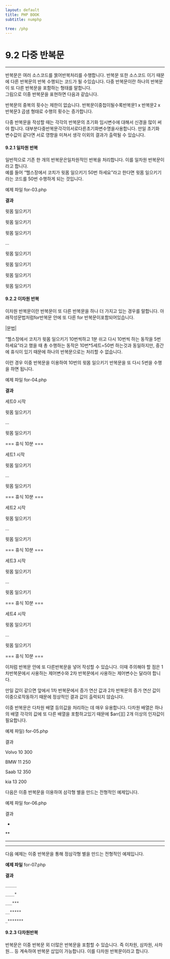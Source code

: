 ```yaml
---
layout: default
title: PHP BOOK
subtitle: numphp

tree: /php
---
```


# 9.2 다중 반복문
---
반복문은 여러 소스코드를 묽어반복처리를 수행합니다. 반복문 또한 소스코드 이기 때문에 다른 반복문의 반복 수행되는 코드가 될 수있습니다. 다중 반복문이란 하나의 반복문이 또 다른 반복문을 포함하는 형태를 말합니다.  
그림으로 이중 반복문을 표현하면 다음과 같습니다.

반복문의 중복의 횟수는 제한이 없습니다. 반복문이중첩이될수록반복문1 x 반복문2 x 반복문3 곱샘 형태로 수행의 횟수는 증가합니다.

다중 반복문을 작성할 때는 각각의 반복문의 초기화 임시변수에 대해서 신경을 많이 써야 합니다. 대부분다중반복문각각의서로다른초기화변수명을사용합니다. 만일 초기화 변수값이 같다면 서로 영향을 미쳐서 생각 이외의 결과가 출력될 수 있습니다.

 

#### 9.2.1 일차원 반복

일반적으로 기존 한 개의 반복문은일차원적인 반복을 처리합니다. 이를 일차원 반복문이라고 합니다.  
예를 들어 “헬스장에서 코치가 윗몸 일으키기 50번 하세요”라고 한다면 윗몸 일으키기라는 코드를 50번 수행하게 되는 것입니다.

예제 파일 for-03.php

**결과**

윗몸 일으키기

윗몸 일으키기

윗몸 일으키기

...

윗몸 일으키기

윗몸 일으키기

윗몸 일으키기

윗몸 일으키기


#### 9.2.2 이차원 반복

이차원 반복문이란 반복문이 또 다른 반복문을 하나 더 가지고 있는 경우를 말합니다. 아래작성문법처럼for반복문 안에 또 다른 for 반복문이포함되어있습니다.

|문법|

“헬스장에서 코치가 윗몸 일으키기 10번씩하고 1분 쉬고 다시 10번씩 하는 동작을 5번 하세요”라고 했을 때 총 수행하는 동작은 10번*5세트=50번 하는것과 동일하지만, 중간에 휴식이 있기 때문에 하나의 반복문으로는 처리할 수 없습니다.

 

이런 경우 이중 반복문을 이용하여 10번의 윗몸 일으키기 반복문을 또 다시 5번을 수행을 하면 됩니다.

 

예제 파일 for-04.php

 

**결과**

세트0 시작

윗몸 일으키기

...

윗몸 일으키기

=== 휴식 10분 ===

세트1 시작

윗몸 일으키기

...

윗몸 일으키기

=== 휴식 10분 ===

세트2 시작

윗몸 일으키기

...

윗몸 일으키기

=== 휴식 10분 ===

세트3 시작

윗몸 일으키기

...

윗몸 일으키기

=== 휴식 10분 ===

세트4 시작

윗몸 일으키기

...

윗몸 일으키기

=== 휴식 10분 === 

 

이처럼 반복문 안에 또 다른반복문을 넣어 작성할 수 있습니다. 이때 주의해야 할 점은 1차반복문에서 사용하는 제어변수와 2차 반복문에서 사용하는 제어변수는 달라야 합니다.

 

만일 값이 같으면 앞에서 1차 반복문에서 증가 연산 값과 2차 반복문의 증가 연산 값이 이중으로작동하기 때문에 정상적인 결과 값이 출력되지 않습니다.

 

이중 반복문은 다차원 배열 등의값을 처리하는 데 매우 유용합니다. 다차원 배열은 하나의 배열 각각의 값에 또 다른 배열을 포함하고있기 때문에 $arr[][] 2개 이상의 인자값이 필요합니다.

 

예제 파일) for-05.php

 

결과

Volvo 10 300

BMW 11 250

Saab 12 350

kia 13 200 

 

다음은 이중 반복문을 이용하여 삼각형 별을 만드는 전형적인 예제입니다.

 

예제 파일 for-06.php

 

결과

*

**

***

****

 

다음 예제는 이중 반복문을 통해 정삼각형 별을 만드는 전형적인 예제입니다.

 

**예제 파일** for-07.php

 

**결과**
```
_____

____*

___***

__*****

_*******
```
 

 

#### 9.2.3 다차원반복

반복문은 이중 반복문 외 더많은 반복문을 포함할 수 있습니다. 즉 이차원, 삼차원, 사차원… 등 계속하여 반복문 삽입이 가능합니다. 이를 다차원 반복문이라고 합니다.

 